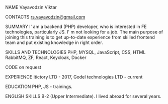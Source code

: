 NAME
Vayavodzin Viktar

CONTACTS
rs.vayavodzin@gmail.com

SUMMARY
I' am a backend (PHP) developer, who is interested in FE technologies, particularly JS. I' m not looking for a job. The main purpose of joining this training is to get up-to-date experience from  skilled frontend
team and put existing knowledge in right order. 

SKILLS AND TECHNOLOGIES
PHP, MYSQL, JavaScript, CSS, HTML
RabbitMQ, ZF, React, Keycloak, Docker
 
CODE 
on request

EXPERIENCE
Itictory  LTD - 2017, Godel technologies  LTD - current

EDUCATION
PHP, JS - trainings.

ENGLISH SKILLS
B-2 (Upper Intermediate). I lived abroad for several years.
